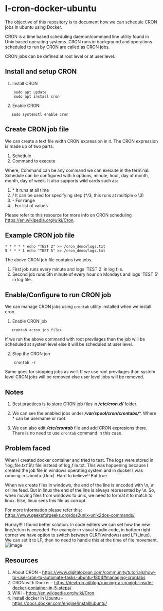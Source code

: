 # l-cron-docker-ubuntu
The objective of this repository is to document how we can schedule CRON jobs in ubuntu using Docker.

CRON is a time based scheduling daemon/command line utility found in Unix based operating systems. CRON runs in background and operations scheduled to run by CRON are called as CRON jobs.

CRON jobs can be defined at root level or at user level.

## Install and setup CRON
1. Install CRON
```
    sudo apt update
    sudo apt install cron
```

2. Enable CRON
```
   sudo systemctl enable cron
```


## Create CRON job file
We can create a text file width CRON expression in it. The CRON expression is made up of two parts.
1. Schedule
2. Command to execute

Where, Command can be any command we can execute in the terminal.
Schedule can be configured with 5 options, minute, hour, day of month, month, day of week. It also supports wild cards such as:
1. \*  It runs at all time
2. / It can be used for specifying step (*/3, this runs at multiple o \3)
3. \- For range
4. , For list of values

Please refer to this resource for more info on CRON scheduling https://en.wikipedia.org/wiki/Cron.



## Example CRON job file
```
* * * * * echo "TEST 2" >> /cron_demo/logs.txt
5 * * * 1 echo "TEST 5" >> /cron_demo/logs.txt
```

The above CRON job file contains two jobs.
1. First job runs every minute and logs 'TEST 2' in log file.
2. Second job runs 5th minute of every hour on Mondays and logs 'TEST 5' in log file.

## Enable/Configure to run CRON job
We can manage CRON jobs using ```crontab``` utility installed when we install cron. 
1. Enable CRON job
```
   crontab <cron job file>
```
If we run the above command with root previlages then the job will be scheduled at system level else it will be scheduled at user level.

2. Stop the CRON jon
```
    crontab -r
```
Same goes for stopping jobs as well. If we use root previlages than system level CRON jobs will be removed else user level jobs will be removed.


## Notes
1. Best practices is to store CRON job files in ***/etc/cron.d/*** folder.

2. We can see the enabled jobs under ***/var/spool/cron/crontabs/****. Where * can be username or root.

3. We can also edit ***/etc/crontab*** file and add CRON expresions there. There is no need to use ```crontab``` command in this case.


## Problem faced
When I created docker container and tried to test. The logs were stored in 'log_file.txt'$\r file instead of log_file.txt. This was happening because I created the job file in windows operating system and in docker I was running in Ubuntu (Unix). Hard to believe!! But true.

When we create files in windows, the end of the line is encoded with \n, \r or line feed. But in linux the end of the line is always represented by \n. So, when moving files from windows to unix, we need to format it to match to linux. Else, linux sees this file as corrupt.

For more information please refer this: https://www.geeksforgeeks.org/dos2unix-unix2dos-commands/

Hurray!!! I found better solution. In code editers we can set how the new line/return is encoded. For example in visual studio code, in bottom right corner we have option to switch between CLRF(windows) and LF(Linux). We can set it to LF, then no need to handle this at the time of file movement.
![image](https://github.com/rajath111/l-cron-docker-ubuntu/assets/68014909/32ab5008-ea38-4df4-b576-f99d366012e5)


## Resources
1. About CRON - https://www.digitalocean.com/community/tutorials/how-to-use-cron-to-automate-tasks-ubuntu-1804#managing-crontabs
2. CRON with Docker - https://devtron.ai/blog/running-a-cronjob-inside-docker-container-in-5-steps/
3. WIKI - https://en.wikipedia.org/wiki/Cron
4. Install docker in Ubuntu - https://docs.docker.com/engine/install/ubuntu/
